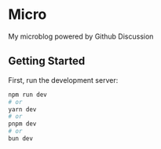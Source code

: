 # Micro
My microblog powered by Github Discussion

## Getting Started

First, run the development server:

```bash
npm run dev
# or
yarn dev
# or
pnpm dev
# or
bun dev
```